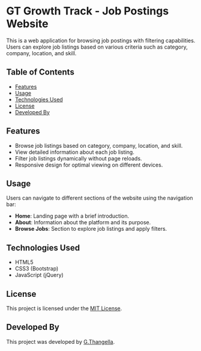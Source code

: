 # GT Growth Track - Job Postings Website

This is a web application for browsing job postings with filtering capabilities. Users can explore job listings based on various criteria such as category, company, location, and skill.

## Table of Contents

- [Features](#features)
- [Usage](#usage)
- [Technologies Used](#technologies-used)
- [License](#license)
- [Developed By](#developed-by)

## Features

- Browse job listings based on category, company, location, and skill.
- View detailed information about each job listing.
- Filter job listings dynamically without page reloads.
- Responsive design for optimal viewing on different devices.

## Usage

Users can navigate to different sections of the website using the navigation bar:

- **Home**: Landing page with a brief introduction.
- **About**: Information about the platform and its purpose.
- **Browse Jobs**: Section to explore job listings and apply filters.

## Technologies Used

- HTML5
- CSS3 (Bootstrap)
- JavaScript (jQuery)


## License

This project is licensed under the [MIT License](LICENSE).

## Developed By

This project was developed by [G.Thangella](https://github.com/GThangella).
